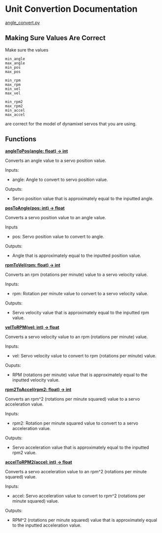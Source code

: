 # Unit Convertion Documentation

[angle_convert.py](/src/robot_parts/utils/angle_convert.py)

## Making Sure Values Are Correct

Make sure the values
```
min_angle
max_angle
min_pos
max_pos

min_rpm
max_rpm
min_vel
max_vel

min_rpm2
max_rpm2
min_accel
max_accel
```
are correct for the model of dynamixel servos that you are using.

## Functions

<ins>**angleToPos(angle: float) -> int**</ins>

Converts an angle value to a servo position value.

Inputs:

- angle: Angle to convert to servo position value.

Outputs:

- Servo position value that is approximately equal to the inputted angle.

<ins>**posToAngle(pos: int) -> float**</ins>

Converts a servo position value to an angle value.

Inputs

- pos: Servo position value to convert to angle.

Outputs:

- Angle that is approximately equal to the inputted position value.

<ins>**rpmToVel(rpm: float) -> int**</ins>

Converts an rpm (rotations per minute) value to a servo velocity value.

Inputs:

- rpm: Rotation per minute value to convert to a servo velocity value.

Outputs:

- Servo velocity value that is approximately equal to the inputted rpm value.

<ins>**velToRPM(vel: int) -> float**</ins>

Converts a servo velocity value to an rpm (rotations per minute) value.

Inputs:

- vel: Servo velocity value to convert to rpm (rotations per minute) value.

Ouputs:

- RPM (rotations per minute) value that is approximately equal to the inputted velocity value.

<ins>**rpm2ToAccel(rpm2: float) -> int**</ins>

Converts an rpm^2 (rotations per minute squared) value to a servo acceleration value.

Inputs:

- rpm2: Rotation per minute squared value to convert to a servo acceleration value.

Outputs:

- Servo acceleration value that is approximately equal to the inputted rpm2 value.

<ins>**accelToRPM2(accel: int) -> float**</ins>

Converts a servo acceleration value to an rpm^2 (rotations per minute squared) value.

Inputs:

- accel: Servo acceleration value to convert to rpm^2 (rotations per minute squared) value.

Outputs:

- RPM^2 (rotations per minute squared) value that is approximately equal to the inputted acceleration value.
